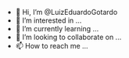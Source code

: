 - 👋 Hi, I’m @LuizEduardoGotardo
- 👀 I’m interested in ...
- 🌱 I’m currently learning ...
- 💞️ I’m looking to collaborate on ...
- 📫 How to reach me ...

<!---
LuizEduardoGotardo/LuizEduardoGotardo is a ✨ special ✨ repository because its `README.md` (this file) appears on your GitHub profile.
You can click the Preview link to take a look at your changes.
--->
